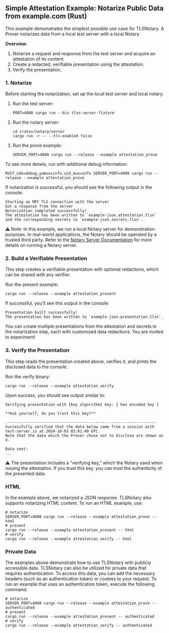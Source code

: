 ## Simple Attestation Example: Notarize Public Data from example.com (Rust) <a name="rust-simple"></a>

This example demonstrates the simplest possible use case for TLSNotary. A Prover notarizes data from a local test server with a local Notary.

**Overview**:
1. Notarize a request and response from the test server and acquire an attestation of its content.
2. Create a redacted, verifiable presentation using the attestation.
3. Verify the presentation.

### 1. Notarize

Before starting the notarization, set up the local test server and local notary.

1. Run the test server:
    ```shell
    PORT=4000 cargo run --bin tlsn-server-fixture
    ```
2. Run the notary server:
    ```shell
    cd crates/notary/server
    cargo run -r -- --tls-enabled false
    ```
3. Run the prove example:
    ```shell
    SERVER_PORT=4000 cargo run --release --example attestation_prove
    ```

To see more details, run with additional debug information:
```shell
RUST_LOG=debug,yamux=info,uid_mux=info SERVER_PORT=4000 cargo run --release --example attestation_prove
```

If notarization is successful, you should see the following output in the console:
```log
Starting an MPC TLS connection with the server
Got a response from the server
Notarization completed successfully!
The attestation has been written to `example-json.attestation.tlsn` and the corresponding secrets to `example-json.secrets.tlsn`.
```

⚠️ Note: In this example, we run a local Notary server for demonstration purposes. In real-world applications, the Notary should be operated by a trusted third party. Refer to the [Notary Server Documentation](https://docs.tlsnotary.org/developers/notary_server.html) for more details on running a Notary server.

### 2. Build a Verifiable Presentation

This step creates a verifiable presentation with optional redactions, which can be shared with any verifier.

Run the present example:
```shell
cargo run --release --example attestation_present
```

If successful, you’ll see this output in the console:

```log
Presentation built successfully!
The presentation has been written to `example-json.presentation.tlsn`.
```

You can create multiple presentations from the attestation and secrets in the notarization step, each with customized data redactions. You are invited to experiment!

### 3. Verify the Presentation

This step reads the presentation created above, verifies it, and prints the disclosed data to the console.

Run the verify binary:
```shell
cargo run --release --example attestation_verify
```

Upon success, you should see output similar to:
```log
Verifying presentation with {key algorithm} key: { hex encoded key }

**Ask yourself, do you trust this key?**

-------------------------------------------------------------------
Successfully verified that the data below came from a session with test-server.io at 2024-10-03 03:01:40 UTC.
Note that the data which the Prover chose not to disclose are shown as X.

Data sent:
...
```

⚠️ The presentation includes a “verifying key,” which the Notary used when issuing the attestation. If you trust this key, you can trust the authenticity of the presented data.

### HTML

In the example above, we notarized a JSON response. TLSNotary also supports notarizing HTML content. To run an HTML example, use:

```shell
# notarize
SERVER_PORT=4000 cargo run --release --example attestation_prove -- html
# present
cargo run --release --example attestation_present -- html
# verify
cargo run --release --example attestation_verify -- html
```

### Private Data

The examples above demonstrate how to use TLSNotary with publicly accessible data. TLSNotary can also be utilized for private data that requires authentication. To access this data, you can add the necessary headers (such as an authentication token) or cookies to your request. To run an example that uses an authentication token, execute the following command:

```shell
# notarize
SERVER_PORT=4000 cargo run --release --example attestation_prove -- authenticated
# present
cargo run --release --example attestation_present -- authenticated
# verify
cargo run --release --example attestation_verify -- authenticated
```